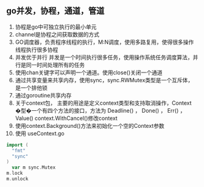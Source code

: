 ## go并发，协程，通道，管道
1. 协程是go中可独立执行的最小单元
2. channel是协程之间获取数据的方式
3. GO调度器，负责程序线程的执行，M:N调度，使用多路复用，使得很多操作线程执行很多协程
4. 并发优于并行  并发是一个时间执行很多任务，使用操作系统任务调度算法，并行是同一时间处理所有的任务
5. 使用chan关键字可以声明一个通道。使用close()关闭一个通道
6. 通过共享变量来共享内存，使用sync，sync.RWMutex类型是一个互斥体，是一个排他锁
7. 通过goroutine共享内存
8. 关于context包， 主要的用途是定义context类型和支持取消操作，Context �型�一个有四个方法的接口，方法为 Deadline() ， Done() ， Err() ， Value() context.WithCancel()修改context
9. 使用context.Background()方法来初始化一个空的Context参数
10. 使用 useContext.go


```go
import (
  "fmt"
  "sync"
)
  var m sync.Mutex
m.lock
m.unlock
```
